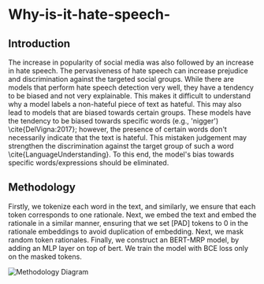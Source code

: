 # Why-is-it-hate-speech-
## Introduction
The increase in popularity of social media was also followed by an increase in hate speech. The pervasiveness of hate speech can increase prejudice and discrimination against the targeted social groups. While there are models that perform hate speech detection very well, they have a tendency to be biased and not very explainable. This makes it difficult to understand why a model labels a non-hateful piece of text as hateful. This may also lead to models that are biased towards certain groups. These models have the tendency to be biased towards specific words (e.g., 'nigger') \cite{DelVigna:2017}; however, the presence of certain words don't necessarily indicate that the text is hateful. This mistaken judgement may strengthen the discrimination against the target group of such a word \cite{LanguageUnderstanding}. To this end, the model's bias towards specific words/expressions should be eliminated.

## Methodology
Firstly, we tokenize each word in the text, and similarly, we ensure that each token corresponds to one rationale. Next, we embed the text and embed the rationale in a similar manner, ensuring that we set [PAD] tokens to 0 in the rationale embeddings to avoid duplication of embedding. Next, we mask random token rationales. Finally, we construct an BERT-MRP model, by adding an MLP layer on top of bert. We train the model with BCE loss only on the masked tokens.

![Methodology Diagram](Methods.jpg)
